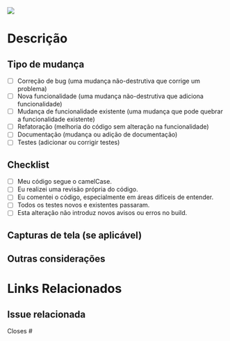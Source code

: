 <img src="https://encrypted-tbn0.gstatic.com/images?q=tbn:ANd9GcQS0PooURoYTCJdatB7dlgRl7un364hNQBlFQ&s" />

# Descrição

<!-- 
Descreva o que este PR faz, incluindo qualquer contexto relevante sobre a funcionalidade ou correção de bug que está sendo implementada. Explique por que esta mudança é necessária.
-->

## Tipo de mudança

- [ ] Correção de bug (uma mudança não-destrutiva que corrige um problema)
- [ ] Nova funcionalidade (uma mudança não-destrutiva que adiciona funcionalidade)
- [ ] Mudança de funcionalidade existente (uma mudança que pode quebrar a funcionalidade existente)
- [ ] Refatoração (melhoria do código sem alteração na funcionalidade)
- [ ] Documentação (mudança ou adição de documentação)
- [ ] Testes (adicionar ou corrigir testes)

<!-- Descreva como você testou suas alterações. Isso pode incluir instruções para reproduzir o problema, capturas de tela de testes de unidade bem-sucedidos ou a saída de logs de integração. -->

## Checklist

- [ ] Meu código segue o camelCase.
- [ ] Eu realizei uma revisão própria do código.
- [ ] Eu comentei o código, especialmente em áreas difíceis de entender.
- [ ] Todos os testes novos e existentes passaram.
- [ ] Esta alteração não introduz novos avisos ou erros no build.

## Capturas de tela (se aplicável)

<!-- Se aplicável, adicione capturas de tela para demonstrar as alterações. -->

## Outras considerações

<!-- Liste quaisquer questões técnicas, decisões de design, problemas conhecidos ou outras considerações relevantes. -->

# Links Relacionados

<!-- Liste os links para issues, tarefas ou documentos de design que sejam relevantes para este PR. -->

## Issue relacionada

Closes # <!-- Número da issue -->
